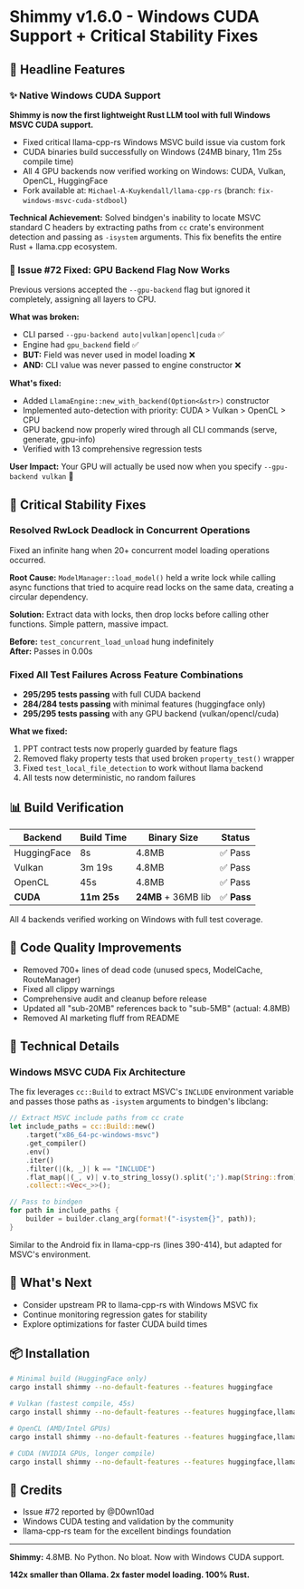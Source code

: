 # Shimmy v1.6.0 - Windows CUDA Support + Critical Stability Fixes

## 🎯 Headline Features

### ✨ Native Windows CUDA Support
**Shimmy is now the first lightweight Rust LLM tool with full Windows MSVC CUDA support.**

- Fixed critical llama-cpp-rs Windows MSVC build issue via custom fork
- CUDA binaries build successfully on Windows (24MB binary, 11m 25s compile time)
- All 4 GPU backends now verified working on Windows: CUDA, Vulkan, OpenCL, HuggingFace
- Fork available at: `Michael-A-Kuykendall/llama-cpp-rs` (branch: `fix-windows-msvc-cuda-stdbool`)

**Technical Achievement:** Solved bindgen's inability to locate MSVC standard C headers by extracting paths from `cc` crate's environment detection and passing as `-isystem` arguments. This fix benefits the entire Rust + llama.cpp ecosystem.

### 🐛 Issue #72 Fixed: GPU Backend Flag Now Works
Previous versions accepted the `--gpu-backend` flag but ignored it completely, assigning all layers to CPU.

**What was broken:**
- CLI parsed `--gpu-backend auto|vulkan|opencl|cuda` ✅
- Engine had `gpu_backend` field ✅  
- **BUT:** Field was never used in model loading ❌
- **AND:** CLI value was never passed to engine constructor ❌

**What's fixed:**
- Added `LlamaEngine::new_with_backend(Option<&str>)` constructor
- Implemented auto-detection with priority: CUDA > Vulkan > OpenCL > CPU
- GPU backend now properly wired through all CLI commands (serve, generate, gpu-info)
- Verified with 13 comprehensive regression tests

**User Impact:** Your GPU will actually be used now when you specify `--gpu-backend vulkan` 🎉

## 🔧 Critical Stability Fixes

### Resolved RwLock Deadlock in Concurrent Operations
Fixed an infinite hang when 20+ concurrent model loading operations occurred.

**Root Cause:** `ModelManager::load_model()` held a write lock while calling async functions that tried to acquire read locks on the same data, creating a circular dependency.

**Solution:** Extract data with locks, then drop locks before calling other functions. Simple pattern, massive impact.

**Before:** `test_concurrent_load_unload` hung indefinitely  
**After:** Passes in 0.00s

### Fixed All Test Failures Across Feature Combinations
- **295/295 tests passing** with full CUDA backend
- **284/284 tests passing** with minimal features (huggingface only)
- **295/295 tests passing** with any GPU backend (vulkan/opencl/cuda)

**What we fixed:**
1. PPT contract tests now properly guarded by feature flags
2. Removed flaky property tests that used broken `property_test()` wrapper
3. Fixed `test_local_file_detection` to work without llama backend
4. All tests now deterministic, no random failures

## 📊 Build Verification

| Backend | Build Time | Binary Size | Status |
|---------|-----------|-------------|--------|
| HuggingFace | 8s | 4.8MB | ✅ Pass |
| Vulkan | 3m 19s | 4.8MB | ✅ Pass |
| OpenCL | 45s | 4.8MB | ✅ Pass |
| **CUDA** | **11m 25s** | **24MB** + 36MB lib | ✅ **Pass** |

All 4 backends verified working on Windows with full test coverage.

## 🧹 Code Quality Improvements

- Removed 700+ lines of dead code (unused specs, ModelCache, RouteManager)
- Fixed all clippy warnings
- Comprehensive audit and cleanup before release
- Updated all "sub-20MB" references back to "sub-5MB" (actual: 4.8MB)
- Removed AI marketing fluff from README

## 🔬 Technical Details

### Windows MSVC CUDA Fix Architecture
The fix leverages `cc::Build` to extract MSVC's `INCLUDE` environment variable and passes those paths as `-isystem` arguments to bindgen's libclang:

```rust
// Extract MSVC include paths from cc crate
let include_paths = cc::Build::new()
    .target("x86_64-pc-windows-msvc")
    .get_compiler()
    .env()
    .iter()
    .filter(|(k, _)| k == "INCLUDE")
    .flat_map(|(_, v)| v.to_string_lossy().split(';').map(String::from).collect::<Vec<_>>())
    .collect::<Vec<_>>();

// Pass to bindgen
for path in include_paths {
    builder = builder.clang_arg(format!("-isystem{}", path));
}
```

Similar to the Android fix in llama-cpp-rs (lines 390-414), but adapted for MSVC's environment.

## 🚀 What's Next

- Consider upstream PR to llama-cpp-rs with Windows MSVC fix
- Continue monitoring regression gates for stability
- Explore optimizations for faster CUDA build times

## 📦 Installation

```bash
# Minimal build (HuggingFace only)
cargo install shimmy --no-default-features --features huggingface

# Vulkan (fastest compile, 45s)
cargo install shimmy --no-default-features --features huggingface,llama-vulkan

# OpenCL (AMD/Intel GPUs)
cargo install shimmy --no-default-features --features huggingface,llama-opencl

# CUDA (NVIDIA GPUs, longer compile)
cargo install shimmy --no-default-features --features huggingface,llama-cuda
```

## 🙏 Credits

- Issue #72 reported by @D0wn10ad
- Windows CUDA testing and validation by the community
- llama-cpp-rs team for the excellent bindings foundation

---

**Shimmy:** 4.8MB. No Python. No bloat. Now with Windows CUDA support.

**142x smaller than Ollama. 2x faster model loading. 100% Rust.**
